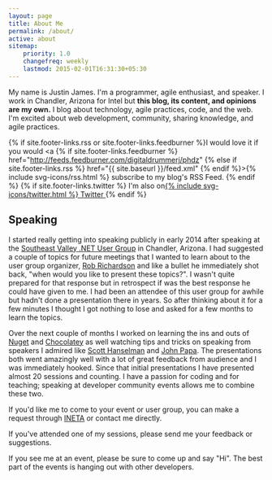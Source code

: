 ```yaml
---
layout: page
title: About Me
permalink: /about/
active: about
sitemap:
    priority: 1.0
    changefreq: weekly
    lastmod: 2015-02-01T16:31:30+05:30
---
```


My name is Justin James.  I'm a programmer, agile enthusiast, and speaker. I work in Chandler, Arizona for Intel but **this blog, its content, and opinions are my own.** I blog about technology, agile practices, code, and the web.  I'm excited about web development, community, sharing knowledge, and agile practices.

{% if site.footer-links.rss or site.footer-links.feedburner %}I would love it if you would <a  {% if site.footer-links.feedburner %} href="http://feeds.feedburner.com/digitaldrummerj/phdz" {% else if site.footer-links.rss %} href="{{ site.baseurl }}/feed.xml" {% endif %}>{% include svg-icons/rss.html %} subscribe to my blog's RSS Feed.</a> {% endif %} {% if site.footer-links.twitter %}   I'm also on<a href="http://twitter.com/{{ site.footer-links.twitter }}">{% include svg-icons/twitter.html %} Twitter </a>{% endif %}


## Speaking

I started really getting into speaking publicly in early 2014 after speaking at the [Southeast Valley .NET User Group](http://www.meetup.com/sevdnug/) in Chandler, Arizona.  I had suggested a couple of topics for future meetings that I wanted to learn about to the user group organizer, [Rob Richardson](http://www.robrich.org) and like a bullet he immediately shot back, "when would you like to present these topics?".  I wasn't quite prepared for that response but in retrospect if was the best response he could have given to me.  I had been an attendee of this user group for awhile but hadn't done a presentation there in years.  So after thinking about it for a few minutes I thought I got nothing to lose and asked for a few months to learn the topics.

Over the next couple of months I worked on learning the ins and outs of [Nuget](http://www.nuget.org) and [Chocolatey](http://www.chocolatey.org) as well watching tips and tricks on speaking from speakers I admired like [Scott Hanselman](http://www.hanselman.com/) and [John Papa](http://www.johnpapa.net/).  The presentations both went amazingly well with a lot of great feedback from audience and I was immediately hooked.  Since that initial presentations I have presented almost 20 sessions and counting.  I have a passion for coding and for teaching; speaking at developer community events allows me to combine these two.

 If you'd like me to come to your event or user group, you can make a request through [INETA](http://ineta.org/Speakers/SearchCommunitySpeakers.aspx?SpeakerId=3bf95988-3e54-4757-b42b-7fc1407b36e1) or contact me directly.

 If you've attended one of my sessions, please send me your feedback or suggestions.

 If you see me at an event, please be sure to come up and say "Hi".  The best part of the events is hanging out with other developers.



